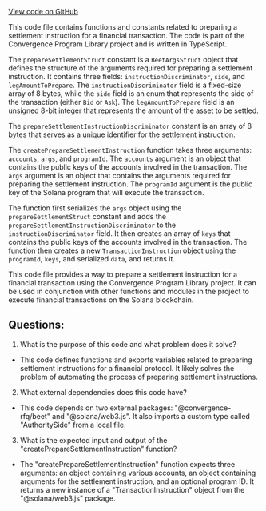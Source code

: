 [View code on GitHub](https://github.com/convergence-rfq/convergence-program-library/rfq/js/generated/instructions/prepareSettlement.js)

This code file contains functions and constants related to preparing a settlement instruction for a financial transaction. The code is part of the Convergence Program Library project and is written in TypeScript.

The `prepareSettlementStruct` constant is a `BeetArgsStruct` object that defines the structure of the arguments required for preparing a settlement instruction. It contains three fields: `instructionDiscriminator`, `side`, and `legAmountToPrepare`. The `instructionDiscriminator` field is a fixed-size array of 8 bytes, while the `side` field is an enum that represents the side of the transaction (either `Bid` or `Ask`). The `legAmountToPrepare` field is an unsigned 8-bit integer that represents the amount of the asset to be settled.

The `prepareSettlementInstructionDiscriminator` constant is an array of 8 bytes that serves as a unique identifier for the settlement instruction.

The `createPrepareSettlementInstruction` function takes three arguments: `accounts`, `args`, and `programId`. The `accounts` argument is an object that contains the public keys of the accounts involved in the transaction. The `args` argument is an object that contains the arguments required for preparing the settlement instruction. The `programId` argument is the public key of the Solana program that will execute the transaction.

The function first serializes the `args` object using the `prepareSettlementStruct` constant and adds the `prepareSettlementInstructionDiscriminator` to the `instructionDiscriminator` field. It then creates an array of `keys` that contains the public keys of the accounts involved in the transaction. The function then creates a new `TransactionInstruction` object using the `programId`, `keys`, and serialized `data`, and returns it.

This code file provides a way to prepare a settlement instruction for a financial transaction using the Convergence Program Library project. It can be used in conjunction with other functions and modules in the project to execute financial transactions on the Solana blockchain.
## Questions: 
 1. What is the purpose of this code and what problem does it solve?
- This code defines functions and exports variables related to preparing settlement instructions for a financial protocol. It likely solves the problem of automating the process of preparing settlement instructions.

2. What external dependencies does this code have?
- This code depends on two external packages: "@convergence-rfq/beet" and "@solana/web3.js". It also imports a custom type called "AuthoritySide" from a local file.

3. What is the expected input and output of the "createPrepareSettlementInstruction" function?
- The "createPrepareSettlementInstruction" function expects three arguments: an object containing various accounts, an object containing arguments for the settlement instruction, and an optional program ID. It returns a new instance of a "TransactionInstruction" object from the "@solana/web3.js" package.